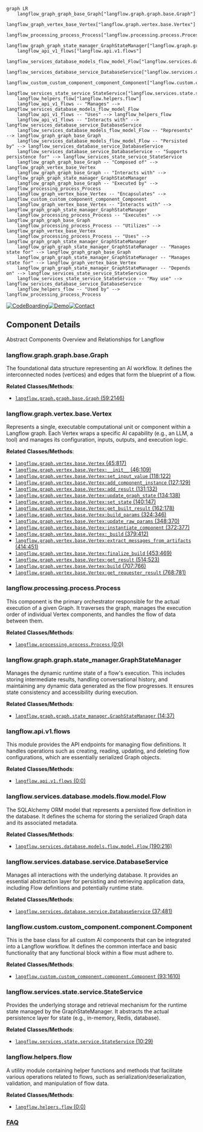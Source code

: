 ```mermaid
graph LR
    langflow_graph_graph_base_Graph["langflow.graph.graph.base.Graph"]
    langflow_graph_vertex_base_Vertex["langflow.graph.vertex.base.Vertex"]
    langflow_processing_process_Process["langflow.processing.process.Process"]
    langflow_graph_graph_state_manager_GraphStateManager["langflow.graph.graph.state_manager.GraphStateManager"]
    langflow_api_v1_flows["langflow.api.v1.flows"]
    langflow_services_database_models_flow_model_Flow["langflow.services.database.models.flow.model.Flow"]
    langflow_services_database_service_DatabaseService["langflow.services.database.service.DatabaseService"]
    langflow_custom_custom_component_component_Component["langflow.custom.custom_component.component.Component"]
    langflow_services_state_service_StateService["langflow.services.state.service.StateService"]
    langflow_helpers_flow["langflow.helpers.flow"]
    langflow_api_v1_flows -- "Manages" --> langflow_services_database_models_flow_model_Flow
    langflow_api_v1_flows -- "Uses" --> langflow_helpers_flow
    langflow_api_v1_flows -- "Interacts with" --> langflow_services_database_service_DatabaseService
    langflow_services_database_models_flow_model_Flow -- "Represents" --> langflow_graph_graph_base_Graph
    langflow_services_database_models_flow_model_Flow -- "Persisted by" --> langflow_services_database_service_DatabaseService
    langflow_services_database_service_DatabaseService -- "Supports persistence for" --> langflow_services_state_service_StateService
    langflow_graph_graph_base_Graph -- "Composed of" --> langflow_graph_vertex_base_Vertex
    langflow_graph_graph_base_Graph -- "Interacts with" --> langflow_graph_graph_state_manager_GraphStateManager
    langflow_graph_graph_base_Graph -- "Executed by" --> langflow_processing_process_Process
    langflow_graph_vertex_base_Vertex -- "Encapsulates" --> langflow_custom_custom_component_component_Component
    langflow_graph_vertex_base_Vertex -- "Interacts with" --> langflow_graph_graph_state_manager_GraphStateManager
    langflow_processing_process_Process -- "Executes" --> langflow_graph_graph_base_Graph
    langflow_processing_process_Process -- "Utilizes" --> langflow_graph_vertex_base_Vertex
    langflow_processing_process_Process -- "Uses" --> langflow_graph_graph_state_manager_GraphStateManager
    langflow_graph_graph_state_manager_GraphStateManager -- "Manages state for" --> langflow_graph_graph_base_Graph
    langflow_graph_graph_state_manager_GraphStateManager -- "Manages state for" --> langflow_graph_vertex_base_Vertex
    langflow_graph_graph_state_manager_GraphStateManager -- "Depends on" --> langflow_services_state_service_StateService
    langflow_services_state_service_StateService -- "May use" --> langflow_services_database_service_DatabaseService
    langflow_helpers_flow -- "Used by" --> langflow_processing_process_Process
```
[![CodeBoarding](https://img.shields.io/badge/Generated%20by-CodeBoarding-9cf?style=flat-square)](https://github.com/CodeBoarding/GeneratedOnBoardings)[![Demo](https://img.shields.io/badge/Try%20our-Demo-blue?style=flat-square)](https://www.codeboarding.org/demo)[![Contact](https://img.shields.io/badge/Contact%20us%20-%20contact@codeboarding.org-lightgrey?style=flat-square)](mailto:contact@codeboarding.org)

## Component Details

Abstract Components Overview and Relationships for Langflow

### langflow.graph.graph.base.Graph
The foundational data structure representing an AI workflow. It defines the interconnected nodes (vertices) and edges that form the blueprint of a flow.


**Related Classes/Methods**:

- <a href="https://github.com/langflow-ai/langflow/blob/master/src/backend/base/langflow/graph/graph/base.py#L59-L2146" target="_blank" rel="noopener noreferrer">`langflow.graph.graph.base.Graph` (59:2146)</a>


### langflow.graph.vertex.base.Vertex
Represents a single, executable computational unit or component within a Langflow graph. Each Vertex wraps a specific AI capability (e.g., an LLM, a tool) and manages its configuration, inputs, outputs, and execution logic.


**Related Classes/Methods**:

- <a href="https://github.com/langflow-ai/langflow/blob/master/src/backend/base/langflow/graph/vertex/base.py#L45-L817" target="_blank" rel="noopener noreferrer">`langflow.graph.vertex.base.Vertex` (45:817)</a>
- <a href="https://github.com/langflow-ai/langflow/blob/master/src/backend/base/langflow/graph/vertex/base.py#L46-L109" target="_blank" rel="noopener noreferrer">`langflow.graph.vertex.base.Vertex:__init__` (46:109)</a>
- <a href="https://github.com/langflow-ai/langflow/blob/master/src/backend/base/langflow/graph/vertex/base.py#L118-L122" target="_blank" rel="noopener noreferrer">`langflow.graph.vertex.base.Vertex:set_input_value` (118:122)</a>
- <a href="https://github.com/langflow-ai/langflow/blob/master/src/backend/base/langflow/graph/vertex/base.py#L127-L129" target="_blank" rel="noopener noreferrer">`langflow.graph.vertex.base.Vertex:add_component_instance` (127:129)</a>
- <a href="https://github.com/langflow-ai/langflow/blob/master/src/backend/base/langflow/graph/vertex/base.py#L131-L132" target="_blank" rel="noopener noreferrer">`langflow.graph.vertex.base.Vertex:add_result` (131:132)</a>
- <a href="https://github.com/langflow-ai/langflow/blob/master/src/backend/base/langflow/graph/vertex/base.py#L134-L138" target="_blank" rel="noopener noreferrer">`langflow.graph.vertex.base.Vertex:update_graph_state` (134:138)</a>
- <a href="https://github.com/langflow-ai/langflow/blob/master/src/backend/base/langflow/graph/vertex/base.py#L140-L147" target="_blank" rel="noopener noreferrer">`langflow.graph.vertex.base.Vertex:set_state` (140:147)</a>
- <a href="https://github.com/langflow-ai/langflow/blob/master/src/backend/base/langflow/graph/vertex/base.py#L162-L178" target="_blank" rel="noopener noreferrer">`langflow.graph.vertex.base.Vertex:get_built_result` (162:178)</a>
- <a href="https://github.com/langflow-ai/langflow/blob/master/src/backend/base/langflow/graph/vertex/base.py#L324-L346" target="_blank" rel="noopener noreferrer">`langflow.graph.vertex.base.Vertex:build_params` (324:346)</a>
- <a href="https://github.com/langflow-ai/langflow/blob/master/src/backend/base/langflow/graph/vertex/base.py#L348-L370" target="_blank" rel="noopener noreferrer">`langflow.graph.vertex.base.Vertex:update_raw_params` (348:370)</a>
- <a href="https://github.com/langflow-ai/langflow/blob/master/src/backend/base/langflow/graph/vertex/base.py#L372-L377" target="_blank" rel="noopener noreferrer">`langflow.graph.vertex.base.Vertex:instantiate_component` (372:377)</a>
- <a href="https://github.com/langflow-ai/langflow/blob/master/src/backend/base/langflow/graph/vertex/base.py#L379-L412" target="_blank" rel="noopener noreferrer">`langflow.graph.vertex.base.Vertex:_build` (379:412)</a>
- <a href="https://github.com/langflow-ai/langflow/blob/master/src/backend/base/langflow/graph/vertex/base.py#L414-L451" target="_blank" rel="noopener noreferrer">`langflow.graph.vertex.base.Vertex:extract_messages_from_artifacts` (414:451)</a>
- <a href="https://github.com/langflow-ai/langflow/blob/master/src/backend/base/langflow/graph/vertex/base.py#L453-L469" target="_blank" rel="noopener noreferrer">`langflow.graph.vertex.base.Vertex:finalize_build` (453:469)</a>
- <a href="https://github.com/langflow-ai/langflow/blob/master/src/backend/base/langflow/graph/vertex/base.py#L514-L523" target="_blank" rel="noopener noreferrer">`langflow.graph.vertex.base.Vertex:get_result` (514:523)</a>
- <a href="https://github.com/langflow-ai/langflow/blob/master/src/backend/base/langflow/graph/vertex/base.py#L707-L766" target="_blank" rel="noopener noreferrer">`langflow.graph.vertex.base.Vertex:build` (707:766)</a>
- <a href="https://github.com/langflow-ai/langflow/blob/master/src/backend/base/langflow/graph/vertex/base.py#L768-L781" target="_blank" rel="noopener noreferrer">`langflow.graph.vertex.base.Vertex:get_requester_result` (768:781)</a>


### langflow.processing.process.Process
This component is the primary orchestrator responsible for the actual execution of a given Graph. It traverses the graph, manages the execution order of individual Vertex components, and handles the flow of data between them.


**Related Classes/Methods**:

- <a href="https://github.com/langflow-ai/langflow/blob/master/src/backend/base/langflow/processing/process.py#L0-L0" target="_blank" rel="noopener noreferrer">`langflow.processing.process.Process` (0:0)</a>


### langflow.graph.graph.state_manager.GraphStateManager
Manages the dynamic runtime state of a flow's execution. This includes storing intermediate results, handling conversational history, and maintaining any dynamic data generated as the flow progresses. It ensures state consistency and accessibility during execution.


**Related Classes/Methods**:

- <a href="https://github.com/langflow-ai/langflow/blob/master/src/backend/base/langflow/graph/graph/state_manager.py#L14-L37" target="_blank" rel="noopener noreferrer">`langflow.graph.graph.state_manager.GraphStateManager` (14:37)</a>


### langflow.api.v1.flows
This module provides the API endpoints for managing flow definitions. It handles operations such as creating, reading, updating, and deleting flow configurations, which are essentially serialized Graph objects.


**Related Classes/Methods**:

- <a href="https://github.com/langflow-ai/langflow/blob/master/src/backend/base/langflow/api/v1/flows.py#L0-L0" target="_blank" rel="noopener noreferrer">`langflow.api.v1.flows` (0:0)</a>


### langflow.services.database.models.flow.model.Flow
The SQLAlchemy ORM model that represents a persisted flow definition in the database. It defines the schema for storing the serialized Graph data and its associated metadata.


**Related Classes/Methods**:

- <a href="https://github.com/langflow-ai/langflow/blob/master/src/backend/base/langflow/services/database/models/flow/model.py#L190-L216" target="_blank" rel="noopener noreferrer">`langflow.services.database.models.flow.model.Flow` (190:216)</a>


### langflow.services.database.service.DatabaseService
Manages all interactions with the underlying database. It provides an essential abstraction layer for persisting and retrieving application data, including Flow definitions and potentially runtime state.


**Related Classes/Methods**:

- <a href="https://github.com/langflow-ai/langflow/blob/master/src/backend/base/langflow/services/database/service.py#L37-L481" target="_blank" rel="noopener noreferrer">`langflow.services.database.service.DatabaseService` (37:481)</a>


### langflow.custom.custom_component.component.Component
This is the base class for all custom AI components that can be integrated into a Langflow workflow. It defines the common interface and basic functionality that any functional block within a flow must adhere to.


**Related Classes/Methods**:

- <a href="https://github.com/langflow-ai/langflow/blob/master/src/backend/base/langflow/custom/custom_component/component.py#L93-L1610" target="_blank" rel="noopener noreferrer">`langflow.custom.custom_component.component.Component` (93:1610)</a>


### langflow.services.state.service.StateService
Provides the underlying storage and retrieval mechanism for the runtime state managed by the GraphStateManager. It abstracts the actual persistence layer for state (e.g., in-memory, Redis, database).


**Related Classes/Methods**:

- <a href="https://github.com/langflow-ai/langflow/blob/master/src/backend/base/langflow/services/state/service.py#L10-L29" target="_blank" rel="noopener noreferrer">`langflow.services.state.service.StateService` (10:29)</a>


### langflow.helpers.flow
A utility module containing helper functions and methods that facilitate various operations related to flows, such as serialization/deserialization, validation, and manipulation of flow data.


**Related Classes/Methods**:

- <a href="https://github.com/langflow-ai/langflow/blob/master/src/backend/base/langflow/helpers/flow.py#L0-L0" target="_blank" rel="noopener noreferrer">`langflow.helpers.flow` (0:0)</a>




### [FAQ](https://github.com/CodeBoarding/GeneratedOnBoardings/tree/main?tab=readme-ov-file#faq)